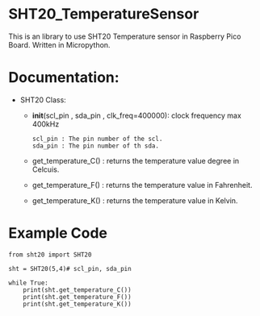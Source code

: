 # SHT20_TemperatureSensor
This is an library to use SHT20 Temperature sensor in Raspberry Pico Board. Written in Micropython.

# Documentation:

* SHT20 Class:
    * __init__(scl_pin , sda_pin , clk_freq=400000):  clock frequency max 400kHz
        
          scl_pin : The pin number of the scl.
          sda_pin : The pin number of th sda.
        
    * get_temperature_C() : returns the temperature value degree in Celcuis.
    
    * get_temperature_F() : returns the temperature value in Fahrenheit.
    
    * get_temperature_K() : returns the temperature value in Kelvin.
    
# Example Code
    from sht20 import SHT20

    sht = SHT20(5,4)# scl_pin, sda_pin

    while True:
        print(sht.get_temperature_C())
        print(sht.get_temperature_F())
        print(sht.get_temperature_K())
